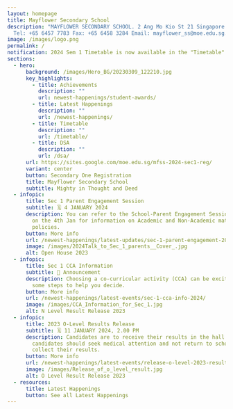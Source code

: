 ```yaml
---
layout: homepage
title: Mayflower Secondary School
description: "MAYFLOWER SECONDARY SCHOOL. 2 Ang Mo Kio St 21 Singapore 569384
  Tel: +65 6457 7783 Fax: +65 6458 3284 Email: mayflower_ss@moe.edu.sg."
image: /images/logo.png
permalink: /
notification: 2024 Sem 1 Timetable is now available in the "Timetable" Subpage.
sections:
  - hero:
      background: /images/Hero_BG/20230309_122210.jpg
      key_highlights:
        - title: Achievements
          description: ""
          url: newest-happenings/student-awards/
        - title: Latest Happenings
          description: ""
          url: /newest-happenings/
        - title: Timetable
          description: ""
          url: /timetable/
        - title: DSA
          description: ""
          url: /dsa/
      url: https://sites.google.com/moe.edu.sg/mfss-2024-sec1-reg/
      variant: center
      button: Secondary One Registration
      title: Mayflower Secondary School
      subtitle: Mighty in Thought and Deed
  - infopic:
      title: Sec 1 Parent Engagement Session
      subtitle: 🗓️ 4 JANUARY 2024
      description: You can refer to the School-Parent Engagement Session slides shared
        on the 4th Jan for information on Academic and Non-Academic matters and
        policies.
      button: More info
      url: /newest-happenings/latest-updates/sec-1-parent-engagement-2024/
      image: /images/2024Talk_to_Sec_1_parents__Cover_.jpg
      alt: Open House 2023
  - infopic:
      title: Sec 1 CCA Information
      subtitle: 📣 Announcement
      description: Choosing a co-curricular activity (CCA) can be exciting! Here are
        some steps to help you decide.
      button: More info
      url: /newest-happenings/latest-events/sec-1-cca-info-2024/
      image: /images/CCA_Information_for_Sec_1.jpg
      alt: N Level Result Release 2023
  - infopic:
      title: 2023 O-Level Results Release
      subtitle: 🗓️ 11 JANUARY 2024, 2.00 PM
      description: Candidates are to receive their results in the hall. Unwell
        candidates should seek medical attention and not return to school to
        collect their results.
      button: More info
      url: /newest-happenings/latest-events/release-o-level-2023-result/
      image: /images/Release_of_o_level_result.jpg
      alt: O Level Result Release 2023
  - resources:
      title: Latest Happenings
      button: See all Latest Happenings
---
```

